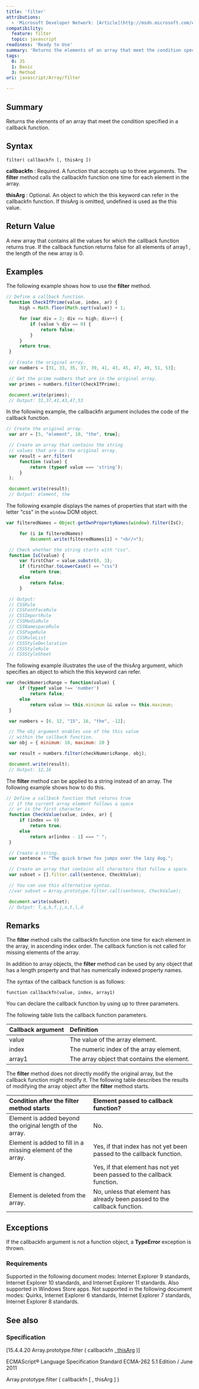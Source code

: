 ```yaml
---
title: 'filter'
attributions:
  - 'Microsoft Developer Network: [Article](http://msdn.microsoft.com/en-us/library/ie/ff679973(v=vs.94).aspx)'
compatibility:
  feature: filter
  topic: javascript
readiness: 'Ready to Use'
summary: 'Returns the elements of an array that meet the condition specified in a callback function.'
tags:
  0: JS
  1: Basic
  3: Method
uri: javascript/Array/filter

---
```

## Summary

Returns the elements of an array that meet the condition specified in a callback function.

## Syntax

    filter( callbackfn [, thisArg ])

**callbackfn**
:   Required. A function that accepts up to three arguments. The **filter** method calls the callbackfn function one time for each element in the array.

**thisArg**
:   Optional. An object to which the this keyword can refer in the callbackfn function. If thisArg is omitted, undefined is used as the this value.

## Return Value

A new array that contains all the values for which the callback function returns true. If the callback function returns false for all elements of array1 , the length of the new array is 0.

## Examples

The following example shows how to use the **filter** method.

``` js
// Define a callback function.
 function CheckIfPrime(value, index, ar) {
     high = Math.floor(Math.sqrt(value)) + 1;

     for (var div = 2; div <= high; div++) {
         if (value % div == 0) {
             return false;
         }
     }
     return true;
 }

 // Create the original array.
 var numbers = [31, 33, 35, 37, 39, 41, 43, 45, 47, 49, 51, 53];

 // Get the prime numbers that are in the original array.
 var primes = numbers.filter(CheckIfPrime);

 document.write(primes);
 // Output: 31,37,41,43,47,53
```

In the following example, the callbackfn argument includes the code of the callback function.

``` js
// Create the original array.
 var arr = [5, "element", 10, "the", true];

 // Create an array that contains the string
 // values that are in the original array.
 var result = arr.filter(
     function (value) {
         return (typeof value === 'string');
     }
 );

 document.write(result);
 // Output: element, the
```

The following example displays the names of properties that start with the letter "css" in the `window` DOM object.

``` js
var filteredNames = Object.getOwnPropertyNames(window).filter(IsC);

     for (i in filteredNames)
         document.write(filteredNames[i] + "<br/>");

 // Check whether the string starts with "css".
 function IsC(value) {
     var firstChar = value.substr(0, 3);
     if (firstChar.toLowerCase() == "css")
         return true;
     else
         return false;
     }

 // Output:
 // CSSRule
 // CSSFontFaceRule
 // CSSImportRule
 // CSSMediaRule
 // CSSNamespaceRule
 // CSSPageRule
 // CSSRuleList
 // CSSStyleDeclaration
 // CSSStyleRule
 // CSSStyleSheet
```

The following example illustrates the use of the thisArg argument, which specifies an object to which the this keyword can refer.

``` js
var checkNumericRange = function(value) {
     if (typeof value !== 'number')
         return false;
     else
         return value >= this.minimum && value <= this.maximum;
 }

 var numbers = [6, 12, "15", 16, "the", -12];

 // The obj argument enables use of the this value
 // within the callback function.
 var obj = { minimum: 10, maximum: 20 }

 var result = numbers.filter(checkNumericRange, obj);

 document.write(result);
 // Output: 12,16
```

The **filter** method can be applied to a string instead of an array. The following example shows how to do this.

``` js
// Define a callback function that returns true
 // if the current array element follows a space
 // or is the first character.
 function CheckValue(value, index, ar) {
     if (index == 0)
         return true;
     else
         return ar[index - 1] === " ";
 }

 // Create a string.
 var sentence = "The quick brown fox jumps over the lazy dog.";

 // Create an array that contains all characters that follow a space.
 var subset = [].filter.call(sentence, CheckValue);

 // You can use this alternative syntax.
 //var subset = Array.prototype.filter.call(sentence, CheckValue);

 document.write(subset);
 // Output: T,q,b,f,j,o,t,l,d
```

## Remarks

The **filter** method calls the callbackfn function one time for each element in the array, in ascending index order. The callback function is not called for missing elements of the array.

In addition to array objects, the **filter** method can be used by any object that has a length property and that has numerically indexed property names.

The syntax of the callback function is as follows:

`function callbackfn(value, index, array1)`

You can declare the callback function by using up to three parameters.

The following table lists the callback function parameters.

|Callback argument|Definition|
|:----------------|:---------|
|value|The value of the array element.|
|index|The numeric index of the array element.|
|array1|The array object that contains the element.|

The **filter** method does not directly modify the original array, but the callback function might modify it. The following table describes the results of modifying the array object after the **filter** method starts.

|Condition after the **filter** method starts|Element passed to callback function?|
|:-------------------------------------------|:-----------------------------------|
|Element is added beyond the original length of the array.|No.|
|Element is added to fill in a missing element of the array.|Yes, if that index has not yet been passed to the callback function.|
|Element is changed.|Yes, if that element has not yet been passed to the callback function.|
|Element is deleted from the array.|No, unless that element has already been passed to the callback function.|

## Exceptions

If the callbackfn argument is not a function object, a **TypeError** exception is thrown.

### Requirements

Supported in the following document modes: Internet Explorer 9 standards, Internet Explorer 10 standards, and Internet Explorer 11 standards. Also supported in Windows Store apps. Not supported in the following document modes: Quirks, Internet Explorer 6 standards, Internet Explorer 7 standards, Internet Explorer 8 standards.

## See also

### Specification

[15.4.4.20 Array.prototype.filter ( callbackfn [ , thisArg](http://www.ecma-international.org/ecma-262/5.1/#sec-15.4.4.20) )]

ECMAScript® Language Specification Standard ECMA-262 5.1 Edition / June 2011

 Array.prototype.filter ( callbackfn [ , thisArg ] )

